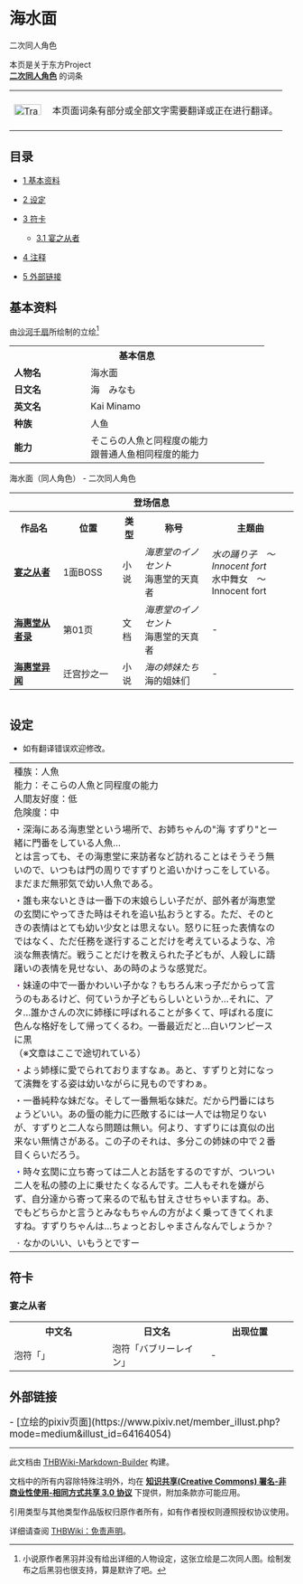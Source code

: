 # 海水面

<!-- source html: G:\repos\THBWiki-Markdown-Builder\THBWikiMarkdown\Temp\main\2\2e\ns0%3A%E6%B5%B7%E6%B0%B4%E9%9D%A2.html -->

二次同人角色

本页是关于东方Project  
 **[二次同人角色](./二次角色列表.md)** 的词条
<center>

<table>
<tbody><tr>
<td class="mbox-image"><div style="width: 52px;">
  <a href="./文件-Translation_J_To_C-cs.png.md" class="image"><img alt="Translation J To C-cs.png" src="https://upload.thwiki.cc/thumb/3/31/Translation_J_To_C-cs.png/48px-Translation_J_To_C-cs.png" decoding="async" loading="lazy" width="48" height="19" srcset="https://upload.thwiki.cc/thumb/3/31/Translation_J_To_C-cs.png/72px-Translation_J_To_C-cs.png 1.5x, https://upload.thwiki.cc/thumb/3/31/Translation_J_To_C-cs.png/96px-Translation_J_To_C-cs.png 2x" data-file-width="480" data-file-height="189"></a></div></td>
<td class="mbox-text" style=""><br>本页面词条有部分或全部文字需要翻译或正在进行翻译。<br><br></td>
</tr>
</tbody></table>


</center>
  
  

  

## 目录

- [1 基本资料](#基本资料)
- [2 设定](#设定)
- [3 符卡](#符卡)

  - [3.1 宴之从者](#宴之从者)



- [4 注释](#注释)
- [5 外部链接](#外部链接)




## 基本资料
[](./文件-海水面.png.md)  [](./文件-海水面.png.md)由[沙河千扇](https://www.pixiv.net/member.php?id=26189139)所绘制的立绘[^cite_note-1]

<table>
<tbody><tr>
<th colspan="2">基本信息</th>
</tr>
<tr>
<td style="width:120px"><b>人物名</b></td><td style="min-width:300px">海水面</td>
</tr><tr><td><b>日文名</b></td><td>海　みなも</td></tr><tr><td><b>英文名</b></td><td>Kai Minamo</td></tr><tr><td><b>种族</b></td><td>人鱼</td></tr><tr><td><b>能力</b></td><td>そこらの人魚と同程度の能力<br>
跟普通人鱼相同程度的能力</td></tr></tbody></table>

海水面（同人角色） - 二次同人角色

<table>
<tbody><tr>
<th colspan="5">登场信息</th>
</tr><tr><th><b>作品名</b></th><th><b>位置</b></th><th><b>类型</b></th><th><b>称号</b></th><th><b>主题曲</b></th></tr><tr><td rowspan="1" style="width:120px"><b><a href="/%E5%AE%B4%E4%B9%8B%E4%BB%8E%E8%80%85" class="mw-redirect" title="宴之从者">宴之从者</a></b></td><td style="width:130px">1面BOSS</td><td class="bg-color-success-30" style="width:30px;">小说</td><td style="width:180px"><i>海恵堂のイノセント</i><br>海惠堂的天真者</td><td style="width:200px"><i>水の踊り子　～ Innocent fort</i><br>水中舞女　～ Innocent fort</td></tr>
<tr><td rowspan="1" style="width:120px"><b><a href="/%E6%B5%B7%E6%83%A0%E5%A0%82%E4%BB%8E%E8%80%85%E5%BD%95" class="mw-redirect" title="海惠堂从者录">海惠堂从者录</a></b></td><td style="width:130px">第01页</td><td class="bg-color-danger-30" style="width:30px;">文档</td><td style="width:180px"><i>海恵堂のイノセント</i><br>海惠堂的天真者</td><td style="width:200px">-</td></tr>
<tr><td rowspan="1" style="width:120px"><b><a href="/%E6%B5%B7%E6%83%A0%E5%A0%82%E5%BC%82%E9%97%BB" class="mw-redirect" title="海惠堂异闻">海惠堂异闻</a></b></td><td style="width:130px">迁宫抄之一</td><td class="bg-color-success-30" style="width:30px;">小说</td><td style="width:180px"><i>海の姉妹たち</i><br>海的姐妹们</td><td style="width:200px">-</td></tr></tbody></table>



<table>

</table>


## 设定
- 如有翻译错误欢迎修改。


<table><tbody><tr class="tt-content" id="设定-1" data-pos="&#91;&quot;\u8bbe\u5b9a&quot;,1&#93;"><td class="tt-ja" lang="ja"><div class="poem">種族：人魚<br>能力：そこらの人魚と同程度の能力<br>人間友好度：低<br>危険度：中<br></div></td><td class="tt-zh" lang="zh"><div class="poem"></div></td></tr><tr class="tt-content" id="设定-2" data-pos="&#91;&quot;\u8bbe\u5b9a&quot;,2&#93;"><td class="tt-ja" lang="ja"><div class="poem">・深海にある海恵堂という場所で、お姉ちゃんの"海 すずり"と一緒に門番をしている人魚…<br>とは言っても、その海恵堂に来訪者など訪れることはそうそう無いので、いつもは門の周りですずりと追いかけっこをしている。<br>まだまだ無邪気で幼い人魚である。<br></div></td><td class="tt-zh" lang="zh"><div class="poem"></div></td></tr><tr class="tt-content" id="设定-3" data-pos="&#91;&quot;\u8bbe\u5b9a&quot;,3&#93;"><td class="tt-ja" lang="ja"><div class="poem">・誰も来ないときは一番下の末娘らしい子だが、部外者が海恵堂の玄関にやってきた時はそれを追い払おうとする。ただ、そのときの表情はとても幼い少女とは思えない。怒りに狂った表情なのではなく、ただ任務を遂行することだけを考えているような、冷淡な無表情だ。戦うことだけを教えられた子どもが、人殺しに躊躇いの表情を見せない、あの時のような感覚だ。<br></div></td><td class="tt-zh" lang="zh"><div class="poem"></div></td></tr><tr class="tt-content" id="设定-4" data-pos="&#91;&quot;\u8bbe\u5b9a&quot;,4&#93;"><td class="tt-ja" lang="ja"><div class="poem"><span style="color:#800080;">・</span>妹達の中で一番かわいい子かな？もちろん末っ子だからって言うのもあるけど、何ていうか子どもらしいというか…それに、アタ…誰かさんの次に姉様に呼ばれることが多くて、呼ばれる度に色んな格好をして帰ってくるわ。一番最近だと…白いワンピースに黒<br>（※文章はここで途切れている）<br></div></td><td class="tt-zh" lang="zh"><div class="poem"></div></td></tr><tr class="tt-content" id="设定-5" data-pos="&#91;&quot;\u8bbe\u5b9a&quot;,5&#93;"><td class="tt-ja" lang="ja"><div class="poem"><span style="color:#800000;">・</span>よぅ姉様に愛でられておりますなぁ。あと、すずりと対になって演舞をする姿は幼いながらに見ものですわぁ。<br></div></td><td class="tt-zh" lang="zh"><div class="poem"></div></td></tr><tr class="tt-content" id="设定-6" data-pos="&#91;&quot;\u8bbe\u5b9a&quot;,6&#93;"><td class="tt-ja" lang="ja"><div class="poem">・一番純粋な妹だな。そして一番無垢な妹だ。だから門番にはちょうどいい。あの蜃の能力に匹敵するには一人では物足りないが、すずりと二人なら問題は無い。何より、すずりには真似の出来ない無情さがある。この子のそれは、多分この姉妹の中で２番目くらいだろう。<br></div></td><td class="tt-zh" lang="zh"><div class="poem"></div></td></tr><tr class="tt-content" id="设定-7" data-pos="&#91;&quot;\u8bbe\u5b9a&quot;,7&#93;"><td class="tt-ja" lang="ja"><div class="poem"><span style="color:#0000FF;">・</span>時々玄関に立ち寄っては二人とお話をするのですが、ついつい二人を私の膝の上に乗せたくなるんです。二人もそれを嫌がらず、自分達から寄って来るので私も甘えさせちゃいますね。あ、でもどちらかと言うとみなもちゃんの方がよく乗ってきてくれますね。すずりちゃんは…ちょっとおしゃまさんなんでしょうか？<br></div></td><td class="tt-zh" lang="zh"><div class="poem"></div></td></tr><tr class="tt-content" id="设定-8" data-pos="&#91;&quot;\u8bbe\u5b9a&quot;,8&#93;"><td class="tt-ja" lang="ja"><div class="poem"><span style="color:#808080;">・</span>なかのいい、いもうとですー<br></div></td><td class="tt-zh" lang="zh"><div class="poem"></div></td></tr></tbody></table>


## 符卡
### 宴之从者

<table><tbody><tr><th><b>中文名</b></th><th><b>日文名</b></th><th><b>出现位置</b></th></tr><tr><td style="width:200px">泡符「」</td><td style="width:200px">泡符「バブリーレイン」</td><td style="width:180px">-</td></tr></tbody></table>



[^cite_note-1]: 小说原作者黑羽并没有给出详细的人物设定，这张立绘是二次同人图。绘制发布之后黑羽也很支持，算是默许了吧。

## 外部链接
  
<big>
</big>  
<big>- [立绘的pixiv页面](https://www.pixiv.net/member_illust.php?mode=medium&amp;illust_id=64164054)
</big><big></big>  
<big></big>
  
  
  

  





---

此文档由 [THBWiki-Markdown-Builder](https://github.com/Delsin-Yu/THBWiki-Markdown-Builder) 构建。

文档中的所有内容除特殊注明外，均在 [**知识共享(Creative Commons) 署名-非商业性使用-相同方式共享 3.0 协议**](https://creativecommons.org/licenses/by-sa/3.0/deed.zh-hans) 下提供，附加条款亦可能应用。

引用类型与其他类型作品版权归原作者所有，如有作者授权则遵照授权协议使用。

详细请查阅 [THBWiki：免责声明](https://thbwiki.cc/THBWiki:%E5%85%8D%E8%B4%A3%E5%A3%B0%E6%98%8E)。

